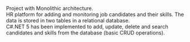 Project with Мonolithic architecture.
</br>
HR platform for adding and monitoring job candidates and their skills. The data is stored in two tables in a relational database.
</br>
C#.NET 5 has been implemented to add, update, delete and search candidates and skills from the database (basic CRUD operations).
